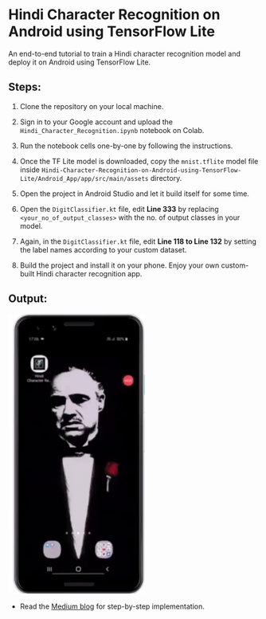 # Hindi Character Recognition on Android using TensorFlow Lite
An end-to-end tutorial to train a Hindi character recognition model and deploy it on Android using TensorFlow Lite.


## Steps:
 
1. Clone the repository on your local machine.
 
2. Sign in to your Google account and upload the `Hindi_Character_Recognition.ipynb` notebook on Colab.

3. Run the notebook cells one-by-one by following the instructions.

4. Once the TF Lite model is downloaded, copy the `mnist.tflite` model file inside `Hindi-Character-Recognition-on-Android-using-TensorFlow-Lite/Android_App/app/src/main/assets` directory.

5. Open the project in Android Studio and let it build itself for some time.

6. Open the `DigitClassifier.kt` file, edit **Line 333** by replacing `<your_no_of_output_classes>` with the no. of output classes in your model.

7. Again, in the `DigitClassifier.kt` file, edit **Line 118 to Line 132** by setting the label names according to your custom dataset. 

8. Build the project and install it on your phone. Enjoy your own custom-built Hindi character recognition app.



## Output:

![GitHub Logo](Output.gif)

- Read the [Medium blog](https://medium.com/nerd-for-tech/hindi-character-recognition-on-android-using-tensorflow-lite-9948b428905c) for step-by-step implementation.

